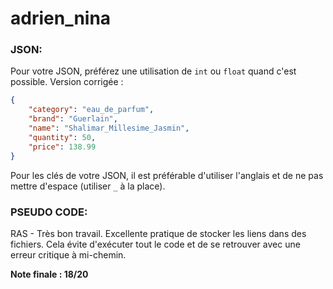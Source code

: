 # adrien_nina

### JSON:
Pour votre JSON, préférez une utilisation de `int` ou `float` quand c'est possible. Version corrigée :
```json
{
    "category": "eau_de_parfum",
    "brand": "Guerlain",
    "name": "Shalimar_Millesime_Jasmin",
    "quantity": 50,
    "price": 138.99
}
```
Pour les clés de votre JSON, il est préférable d'utiliser l'anglais et de ne pas mettre d'espace (utiliser `_` à la place).

### PSEUDO CODE:
RAS - Très bon travail. Excellente pratique de stocker les liens dans des fichiers. Cela évite d'exécuter tout le code et de se retrouver avec une erreur critique à mi-chemin.

**Note finale : 18/20**